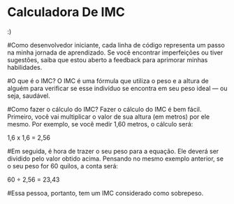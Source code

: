 # Calculadora De IMC
 :)

#Como desenvolvedor iniciante, cada linha de código representa um passo na minha jornada de aprendizado. Se você encontrar imperfeições ou tiver sugestões, saiba que estou aberto a feedback para aprimorar minhas habilidades.

#O que é o IMC?
O IMC é uma fórmula que utiliza o peso e a altura de alguém para verificar se esse indivíduo se encontra em seu peso ideal — ou seja, saudável.


#Como fazer o cálculo do IMC?
Fazer o cálculo do IMC é bem fácil. Primeiro, você vai multiplicar o valor de sua altura (em metros) por ele mesmo. Por exemplo, se você medir 1,60 metros, o cálculo será:

1,6 x 1,6 = 2,56

#Em seguida, é hora de trazer o seu peso para a equação. Ele deverá ser dividido pelo valor obtido acima. Pensando no mesmo exemplo anterior, se o seu peso for 60 quilos, a conta será:

60 ÷ 2,56 = 23,43

#Essa pessoa, portanto, tem um IMC considerado como sobrepeso.
